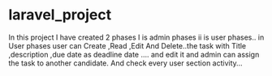 # laravel_project
In this project I have created 2 phases  I is admin phases  ii is user phases.. in User phases user can Create ,Read ,Edit And Delete..the task with Title ,description ,due  date as deadline date …. and edit it and admin can assign the task to another candidate. And check every user section activity…
